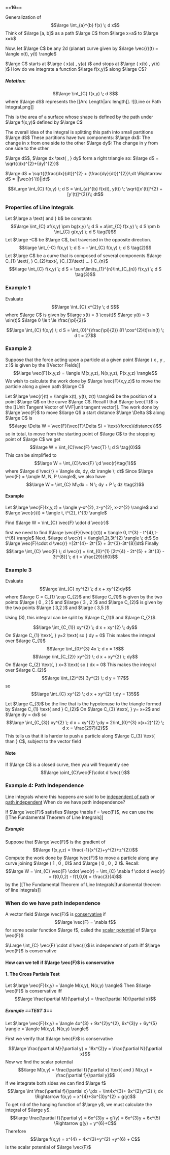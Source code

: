 ==**16**==

Generalization of
$$\large \int_{a}^{b} f(x) \; d x$$
Think of $\large [a, b]$  as a path $\large C$ from $\large x=a$  to $\large x=b$

Now, let $\large C$ be any 2d (planar) curve given by
$\large \vec{r}(t) = \langle x(t), y(t) \rangle$

$\large C$ starts at $\large ( x(a) , y(a) )$  and stops at $\large ( x(b) , y(b) )$
How do we integrate a function $\large f(x,y)$ along $\large C$?

##### Notation:
$$\large \int_{C} f(x,y) \; d S$$
where $\large dS$ represents the [[Arc Length|arc length]].
![[Line or Path Integral.png]]

This is the area of a surface whose shape is defined by the path under $\large f(x,y)$ defined by $\large C$

The overall idea of the integral is splitting this path into small partitions $\large dS$
These partitions have two components:
$\large dx$: The change in x from one side to the other
$\large dy$: The change in y from one side to the other

$\large dS$, $\large dx \text{ , } dy$ form a right triangle so:
$\large dS = \sqrt{(dx)^{2}+(dy)^{2}}$

$\large dS = \sqrt{(\frac{dx}{dt})^{2} + (\frac{dy}{dt})^{2}}\;dt \Rightarrow dS = ||\vec{r}'(t)||dt$

$$\Large \int_{C} f(x,y) \; d S = \int_{a}^{b} f(x(t), y(t)) \; \sqrt{[x'(t)]^{2} + [y'(t)]^{2}}\; dt$$

### Properties of Line Integrals
Let $\large a \text{ and } b$ be constants
$$\large \int_{C} af(x,y) \pm bg(x,y) \; d S  = a\int_{C} f(x,y) \; d S \pm b \int_{C} g(x,y) \; d S \tag{1}$$
Let $\large -C$ be $\large C$, but traversed in the opposite direction.
$$\large \int_{-C} f(x,y) \; d S = - \int_{C} f(x,y) \; d S \tag{2}$$
Let $\large C$ be a curve that is composed of several components $\large C_{1} \text{, } C_{2}\text{, }C_{3}\text{ ... } C_{n}$ 
$$\large \int_{C} f(x,y) \; d S = \sum\limits_{1}^{n}\int_{C_{n}} f(x,y) \; d S \tag{3}$$




### Example 1

Evaluate
$$\large \int_{C} x^{2}y \; d S$$
where $\large C$ is given by
$\large x(t) = 3 \cos(t)$
$\large y(t) = 3 \sin(t)$
$\large 0 \le t \le \frac{\pi}{2}$

$$\large \int_{C} f(x,y) \; d S = \int_{0}^{\frac{\pi}{2}} 81 \cos^{2}(t)\sin(t) \; d t = 27$$


### Example 2

Suppose that the force acting upon a particle at a given point $\large ( x , y , z )$ is given by the [[Vector Fields]]
$$\large \vec{F}(x,y,z) = \langle M(x,y,z), N(x,y,z), P(x,y,z) \rangle$$
We wish to calculate the work done by $\large \vec{F}(x,y,z)$ to move the particle along a given path $\large C$

Let $\large \vec{r}(t) = \langle x(t), y(t), z(t) \rangle$ be the position of a point $\large Q$ on the curve $\large C$. Recall l that $\large \vec{T}$ is the [[Unit Tangent Vector of VVF|unit tangent vector]]. The work done by $\large \vec{F}$ to move $\large Q$ a start distance $\large \Delta S$ along $\large C$ is
$$\large \Delta W = \vec{F}(\vec{T}\Delta S) = \text{(force)(distance)}$$
so in total, to move from the starting point of $\large C$ to the stopping point of $\large C$ we get
$$\large W = \int_{C}\vec{F} \vec{T} \; d S \tag{0}$$
This can be simplified to
$$\large W = \int_{C}\vec{F} \;d \vec{r}\tag{1}$$
where 
$\large d \vec{r} = \langle dx, dy, dz \rangle \; dt$
Since $\large \vec{F}  = \langle M, N, P \rangle$, we also have
$$\large W = \int_{C} M\;dx +  N \; dy + P \; dz \tag{2}$$

#### Example

Let 
$\large \vec{F}(x,y,z) = \langle y-x^{2}, z-y^{2}, x-z^{2} \rangle$
and
$\large \vec{r}(t) = \langle t, t^{2}, t^{3} \rangle$

Find
$\large W = \int_{C} \vec{F} \cdot d \vec{r}$

first we need to find
$\large \vec{F}(\vec{r}(t)) = \langle 0, t^{3} - t^{4},t-t^{6} \rangle$
Next,
$\large d \vec{r} = \langle1,2t,3t^{2} \rangle \; dt$
So
$\large \vec{F}\cdot d \vec{r} =[2t^{4}- 2t^{5} + 3t^{3}-3t^{8}]dt$
Finally
$$\large \int_{C} \vec{F} \; d \vec{r} = \int_{0}^{1} [2t^{4} - 2t^{5} + 3t^{3} - 3t^{8}] \; d t = \frac{29}{60}$$

### Example 3

Evaluate 
$$\large \int_{C} xy^{2} \; d x + xy^{2}dy$$
where $\large C = C_{1} \cup C_{2}$ 
and $\large C_{1}$ is given by the two points $\large ( 0 , 2 )$ and $\large ( 3 , 2 )$
and $\large C_{2}$ is given by the two points $\large ( 3,2   )$ and $\large ( 3,5  )$

Using (3), this integral can be split by $\large C_{1}$ and $\large C_{2}$.

$$\large \int_{C_{1}} xy^{2} \; d x + xy^{2} \; dy$$
On $\large  C_{1} \text{, } y=2 \text{ so } dy = 0$
This makes the integral over $\large C_{1}$
$$\large \int_{0}^{3} 4x \; d x = 18$$
$$\large \int_{C_{2}} xy^{2} \; d x + xy^{2} \; dy$$
On $\large C_{2} \text{, } x=3 \text{ so } dx = 0$
This makes the integral over $\large C_{2}$
$$\large \int_{2}^{5} 3y^{2} \; d y = 117$$
so 
$$\large \int_{C} xy^{2} \; d x + xy^{2} \;dy = 135$$

Let $\large C_{3}$ be the line that is the hypotenuse to the triangle formed by $\large C_{1} \text{ and } C_{2}$
On $\large C_{3} \text{, } y= x+2$ and $\large dy = dx$ so
$$\large \int_{C_{3}} xy^{2} \; d x + xy^{2} \;dy = 2\int_{0}^{3} x(x+2)^{2} \; d x = \frac{297}{2}$$
This tells us that it is harder to push a particle along $\large C_{3} \text{ than } C$, subject to the vector field 

#### Note
If $\large C$ is a closed curve, then you will frequently see
$$\large \oint_{C}\vec{F}\cdot d \vec{r}$$

### Example 4: Path Independence

Line integrals where this happens are said to be <u>independent of path</u> or <u>path independent</u>
When do we have path independence?

If $\large \vec{F}$ satisfies $\large \nabla f = \vec{F}$, we can use the [[The Fundamental Theorem of Line Integrals]]

##### Example
Suppose that $\large \vec{F}$ is the gradient of
$$\large f(x,y,z) = \frac{-1}{x^{2}+y^{2}+z^{2}}$$
Compute the work done by $\large \vec{F}$ to move a particle along any curve joining $\large ( 1 , 0 ,  0)$ and $\large ( 0 , 0 , 2 )$.
Recall:
$$\large W = \int_{C} \vec{F} \cdot \vec{r} = \int_{C} \nabla f \cdot d \vec{r} = f(0,0,2) - f(1,0,0) = \frac{3}{4}$$
by the [[The Fundamental Theorem of Line Integrals|fundamental theorem of line integrals]]

### When do we have path independence

A vector field $\large \vec{F}$ is <u>conservative</u> if
$$\large \vec{F} = \nabla f$$
for some scalar function $\large f$, called the <u>scalar potential</u> of $\large \vec{F}$

$\Large \int_{C} \vec{F} \cdot d \vec{r}$ 
is independent of path iff $\large \vec{F}$ is conservative

#### How can we tell if $\large \vec{F}$ is conservative

#### 1. The Cross Partials Test
Let $\large \vec{F}(x,y) = \langle M(x,y), N(x,y) \rangle$
Then $\large \vec{F}$ is conservative iff
$$\large \frac{\partial M}{\partial y} = \frac{\partial N}{\partial x}$$
##### Example **==TEST 3==**

Let $\large \vec{F}(x,y) = \langle 4x^{3} + 9x^{2}y^{2}, 6x^{3}y + 6y^{5} \rangle = \langle M(x,y), N(x,y) \rangle$

First we verify that $\large \vec{F}$ is conservative

$$\large \frac{\partial M}{\partial y} = 18x^{2}y = \frac{\partial N}{\partial x}$$
Now we find the scalar potential
$$\large M(x,y) = \frac{\partial f}{\partial x} \text{ and } N(x,y) = \frac{\partial f}{\partial y}$$
If we integrate both sides we can find $\large f$
$$\large \int \frac{\partial f}{\partial x} \;dx = \int4x^{3}+ 9x^{2}y^{2} \; dx \Rightarrow f(x,y) = x^{4}+3x^{3}y^{2} + g(y)$$
To get rid of the hanging function of $\large y$, we must calculate the integral of $\large y$.
$$\large \frac{\partial f}{\partial y} = 6x^{3}y + g'(y) = 6x^{3}y + 6x^{5} \Rightarrow g(y) = y^{6}+C$$
Therefore
$$\large f(x,y) = x^{4} + 4x^{3}+y^{2} +y^{6} + C$$
is the scalar potential of $\large \vec{F}$
